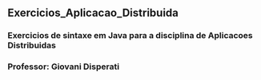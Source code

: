 ## Exercicios_Aplicacao_Distribuida

### Exercicios de sintaxe em Java para a disciplina de Aplicacoes Distribuidas
### Professor: Giovani Disperati
